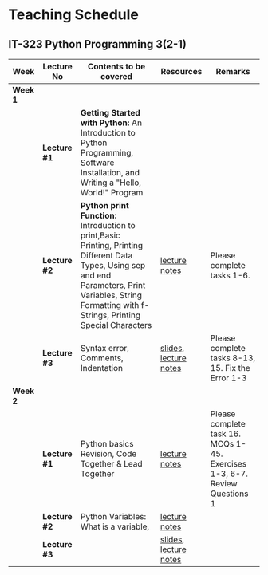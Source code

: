 # Teaching Schedule
## IT-323 Python Programming 3(2-1)


| Week     | Lecture No      | Contents to be covered  | Resources             | Remarks     |
|----------|-------------|-------------------------|-----------------------|-------------|
| **Week 1**|||||
|          | **Lecture #1**  | **Getting Started with Python:** An Introduction to Python Programming, Software Installation, and Writing a "Hello, World!" Program  | | |
|          | **Lecture #2**  | **Python print Function:** Introduction to print,Basic Printing, Printing Different Data Types,  Using sep and end Parameters, Print Variables, String Formatting with f-Strings, Printing Special Characters    |[lecture notes](https://yasirbhutta.github.io/python/docs/basics.html) | Please complete tasks 1-6.|
|          | **Lecture #3**  | Syntax error, Comments, Indentation  |[slides](https://docs.google.com/presentation/d/1-tXL4xp3ZrnSIqtmT0eZFh72yVilQoVz/), [lecture notes](https://yasirbhutta.github.io/python/docs/basics.html) | Please complete tasks 8-13, 15. Fix the Error 1-3  |
| **Week 2**|||||
|          | **Lecture #1**  | Python basics Revision, Code Together & Lead Together  |[lecture notes](https://yasirbhutta.github.io/python/docs/basics.html) | Please complete task 16. MCQs 1-45. Exercises 1-3, 6-7. Review Questions 1 |
|          | **Lecture #2**  | Python Variables: What is a variable, |[lecture notes](#) | |
|          | **Lecture #3**  |  |[slides](#), [lecture notes](#) |  |

